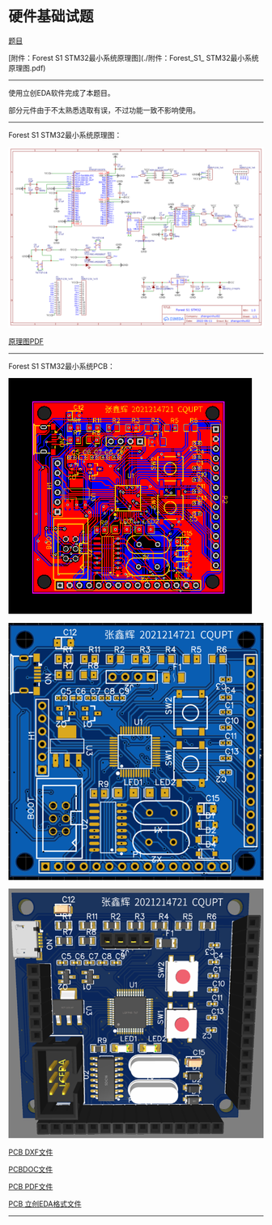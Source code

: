 # 硬件基础试题

[题目](./HardwareQuestion.pdf)

[附件：Forest S1 STM32最小系统原理图](./附件：Forest_S1_ STM32最小系统原理图.pdf)

---

使用立创EDA软件完成了本题目。

部分元件由于不太熟悉选取有误，不过功能一致不影响使用。

---

Forest S1 STM32最小系统原理图：

![原理图](./diagram/Schematic_ForestS1STM32.png)

[原理图PDF](./diagram/Schematic_ForestS1STM32.pdf)

---

Forest S1 STM32最小系统PCB：

![PCB](./diagram/PCB_PCB_ForestS1STM32.png)

![2D](./diagram/PCB_2D.png)

![3D](./diagram/PCB_3D.png)

[PCB DXF文件](./diagram/PCB_ForestS1STM32.dxf)

[PCBDOC文件](./diagram/PCB_ForestS1STM32.pcbdoc)

[PCB PDF文件](./diagram/PCB_PCB_ForestS1STM32.pdf)

[PCB 立创EDA格式文件](./diagram/PCB_PCB_ForestS1STM32.json)

---